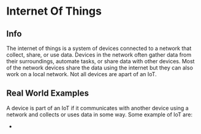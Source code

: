 # Internet Of Things

## Info 
The internet of things is a system of devices connected to a network that collect, share, or use data. Devices in the network often gather data from their surroundings, automate tasks, or share data with other devices. Most of the network devices share the data using the internet but they can also work on a local network. Not all devices are apart of an IoT. 
## Real World Examples
A device is part of an IoT if it communicates with another device using a network and collects or uses data in some way. Some example of IoT are:

-
